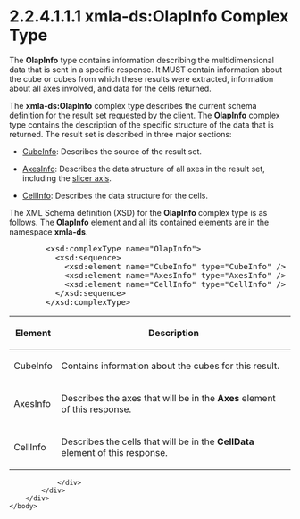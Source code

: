 <html dir="LTR" xmlns:mshelp="http://msdn.microsoft.com/mshelp" xmlns:ddue="http://ddue.schemas.microsoft.com/authoring/2003/5" xmlns:xlink="http://www.w3.org/1999/xlink" xmlns:tool="http://www.microsoft.com/tooltip">
    <head>
        <meta http-equiv="Content-Type" content="text/html; CHARSET=utf-8"></meta>
        <meta name="save" content="history"></meta>
        <title>2.2.4.1.1.1 xmla-ds:OlapInfo Complex Type</title>
        <xml>
            <mshelp:toctitle title="2.2.4.1.1.1 xmla-ds:OlapInfo Complex Type"></mshelp:toctitle>
            <mshelp:rltitle title="[MS-SSAS]: xmla-ds:OlapInfo Complex Type"></mshelp:rltitle>
            <mshelp:keyword index="A" term="28e7f66f-0fb7-4bf0-9f21-1b9631226425"></mshelp:keyword>
            <mshelp:attr name="DCSext.ContentType" value="open specification"></mshelp:attr>
            <mshelp:attr name="AssetID" value="28e7f66f-0fb7-4bf0-9f21-1b9631226425"></mshelp:attr>
            <mshelp:attr name="TopicType" value="kbRef"></mshelp:attr>
            <mshelp:attr name="DCSext.Title" value="[MS-SSAS]: xmla-ds:OlapInfo Complex Type" />
        </xml>
    </head>
    <body>
        <div id="header">
            <h1 class="heading">2.2.4.1.1.1 xmla-ds:OlapInfo Complex Type</h1>
        </div>
        <div id="mainSection">
            <div id="mainBody">
                <div id="allHistory" class="saveHistory"></div>
                <div id="sectionSection0" class="section" name="collapseableSection">
                    

<p>The <b>OlapInfo</b> type contains information describing the
multidimensional data that is sent in a specific response. It MUST contain
information about the cube or cubes from which these results were extracted,
information about all axes involved, and data for the cells returned.</p>

<p>The <b>xmla-ds:OlapInfo</b> complex type describes the
current schema definition for the result set requested by the client. The <b>OlapInfo</b>
complex type contains the description of the specific structure of the data
that is returned. The result set is described in three major sections:</p>

<ul><li><p><span><span> 
</span></span><a href="a1123254-30c8-43fd-858e-d5bf62460195.md">CubeInfo</a>:
Describes the source of the result set.</p>

</li><li><p><span><span> 
</span></span><a href="6c7c6834-570d-4896-83df-5b6ea7bbcb72.md">AxesInfo</a>:
Describes the data structure of all axes in the result set, including the <a href="8676f5ce-62d4-4244-a326-634bfed4aba4.md#gt_d7c93e5b-c3bd-42f5-b9b9-6f3a91d320c6">slicer axis</a>.</p>

</li><li><p><span><span> 
</span></span><a href="ba12cab3-5fd5-47ed-ae30-275ec3ef56fa.md">CellInfo</a>:
Describes the data structure for the cells.</p>

</li></ul><p>The XML Schema definition (XSD) for the <b>OlapInfo</b>
complex type is as follows. The <b>OlapInfo</b> element and all its contained
elements are in the namespace <b>xmla-ds</b>.</p>

<dl>
<dd>
<div><pre>   &lt;xsd:complexType name=&quot;OlapInfo&quot;&gt;
     &lt;xsd:sequence&gt;
       &lt;xsd:element name=&quot;CubeInfo&quot; type=&quot;CubeInfo&quot; /&gt;
       &lt;xsd:element name=&quot;AxesInfo&quot; type=&quot;AxesInfo&quot; /&gt;
       &lt;xsd:element name=&quot;CellInfo&quot; type=&quot;CellInfo&quot; /&gt;
     &lt;/xsd:sequence&gt;
   &lt;/xsd:complexType&gt;
</pre></div>
</dd></dl>

<table>
 <thead>
  <tr>
   <th>
   <p>Element</p>
   </th>
   <th>
   <p>Description</p>
   </th>
  </tr>
 </thead>
 <tr>
  <td>
  <p>CubeInfo</p>
  </td>
  <td>
  <p>Contains information about the cubes for this result.</p>
  </td>
 </tr>
 <tr>
  <td>
  <p>AxesInfo</p>
  </td>
  <td>
  <p>Describes the axes that will be in the <b>Axes</b>
  element of this response.</p>
  </td>
 </tr>
 <tr>
  <td>
  <p>CellInfo</p>
  </td>
  <td>
  <p>Describes the cells that will be in the <b>CellData</b>
  element of this response.</p>
  </td>
 </tr>
</table>

<p> </p>


                </div>
            </div>
        </div>
    </body>
</html>